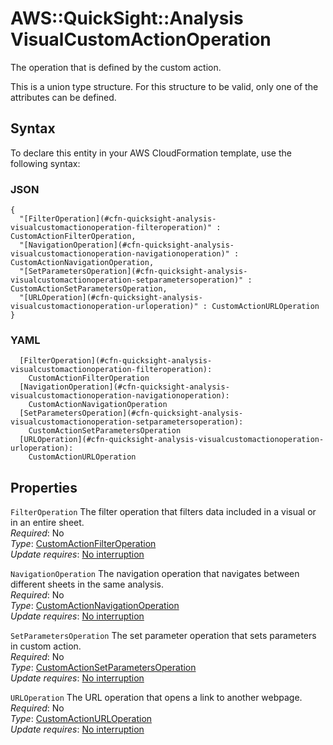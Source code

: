 # AWS::QuickSight::Analysis VisualCustomActionOperation<a name="aws-properties-quicksight-analysis-visualcustomactionoperation"></a>

The operation that is defined by the custom action\.

This is a union type structure\. For this structure to be valid, only one of the attributes can be defined\.

## Syntax<a name="aws-properties-quicksight-analysis-visualcustomactionoperation-syntax"></a>

To declare this entity in your AWS CloudFormation template, use the following syntax:

### JSON<a name="aws-properties-quicksight-analysis-visualcustomactionoperation-syntax.json"></a>

```
{
  "[FilterOperation](#cfn-quicksight-analysis-visualcustomactionoperation-filteroperation)" : CustomActionFilterOperation,
  "[NavigationOperation](#cfn-quicksight-analysis-visualcustomactionoperation-navigationoperation)" : CustomActionNavigationOperation,
  "[SetParametersOperation](#cfn-quicksight-analysis-visualcustomactionoperation-setparametersoperation)" : CustomActionSetParametersOperation,
  "[URLOperation](#cfn-quicksight-analysis-visualcustomactionoperation-urloperation)" : CustomActionURLOperation
}
```

### YAML<a name="aws-properties-quicksight-analysis-visualcustomactionoperation-syntax.yaml"></a>

```
  [FilterOperation](#cfn-quicksight-analysis-visualcustomactionoperation-filteroperation):
    CustomActionFilterOperation
  [NavigationOperation](#cfn-quicksight-analysis-visualcustomactionoperation-navigationoperation):
    CustomActionNavigationOperation
  [SetParametersOperation](#cfn-quicksight-analysis-visualcustomactionoperation-setparametersoperation):
    CustomActionSetParametersOperation
  [URLOperation](#cfn-quicksight-analysis-visualcustomactionoperation-urloperation):
    CustomActionURLOperation
```

## Properties<a name="aws-properties-quicksight-analysis-visualcustomactionoperation-properties"></a>

`FilterOperation` <a name="cfn-quicksight-analysis-visualcustomactionoperation-filteroperation"></a>
The filter operation that filters data included in a visual or in an entire sheet\.  
_Required_: No  
_Type_: [CustomActionFilterOperation](aws-properties-quicksight-analysis-customactionfilteroperation.md)  
_Update requires_: [No interruption](https://docs.aws.amazon.com/AWSCloudFormation/latest/UserGuide/using-cfn-updating-stacks-update-behaviors.html#update-no-interrupt)

`NavigationOperation` <a name="cfn-quicksight-analysis-visualcustomactionoperation-navigationoperation"></a>
The navigation operation that navigates between different sheets in the same analysis\.  
_Required_: No  
_Type_: [CustomActionNavigationOperation](aws-properties-quicksight-analysis-customactionnavigationoperation.md)  
_Update requires_: [No interruption](https://docs.aws.amazon.com/AWSCloudFormation/latest/UserGuide/using-cfn-updating-stacks-update-behaviors.html#update-no-interrupt)

`SetParametersOperation` <a name="cfn-quicksight-analysis-visualcustomactionoperation-setparametersoperation"></a>
The set parameter operation that sets parameters in custom action\.  
_Required_: No  
_Type_: [CustomActionSetParametersOperation](aws-properties-quicksight-analysis-customactionsetparametersoperation.md)  
_Update requires_: [No interruption](https://docs.aws.amazon.com/AWSCloudFormation/latest/UserGuide/using-cfn-updating-stacks-update-behaviors.html#update-no-interrupt)

`URLOperation` <a name="cfn-quicksight-analysis-visualcustomactionoperation-urloperation"></a>
The URL operation that opens a link to another webpage\.  
_Required_: No  
_Type_: [CustomActionURLOperation](aws-properties-quicksight-analysis-customactionurloperation.md)  
_Update requires_: [No interruption](https://docs.aws.amazon.com/AWSCloudFormation/latest/UserGuide/using-cfn-updating-stacks-update-behaviors.html#update-no-interrupt)
